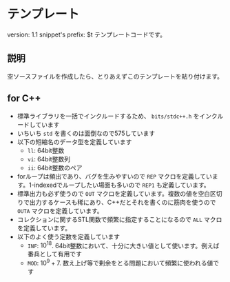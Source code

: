 # テンプレート

version: 1.1
snippet's prefix: $t
テンプレートコードです。

## 説明

空ソースファイルを作成したら、とりあえずこのテンプレートを貼り付けます。

## for C++

* 標準ライブラリを一括でインクルードするため、 `bits/stdc++.h` をインクルードしています
* いちいち `std` を書くのは面倒なので575しています
* 以下の短縮名のデータ型を定義しています
  * `ll`: 64bit整数
  * `vi`: 64bit整数列
  * `ii`: 64bit整数のペア
* forループは頻出であり、バグを生みやすいので `REP` マクロを定義しています。1-indexedでループしたい場面も多いので `REP1` も定義しています。
* 標準出力も必ず使うので `OUT` マクロを定義しています。複数の値を空白区切りで出力するケースも稀にあり、C++だとそれを書くのに筋肉を使うので `OUTA` マクロを定義しています。
* コレクションに関するSTL関数で頻繁に指定することになるので `ALL` マクロを定義しています。
* 以下のよく使う定数を定義しています
  * `INF`: $10^18$. 64bit整数において、十分に大きい値として使います。例えば番兵として有用です
  * `MOD`: $10^9 + 7$. 数え上げ等で剰余をとる問題において頻繁に使われる値です
